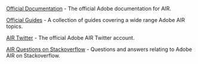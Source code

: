 [Official Documentation](http://www.adobe.com/devnet/air/documentation.html) - The official Adobe documentation for AIR.

[Official Guides](http://www.adobe.com/devnet/air.html) - A collection of guides covering a wide range Adobe AIR topics.

[AIR Twitter](https://twitter.com/air) - The official Adobe AIR Twitter account.

[AIR Questions on Stackoverflow](http://stackoverflow.com/questions/tagged/air) - Questions and answers relating to Adobe AIR on Stackoverflow.